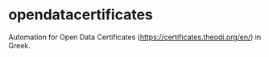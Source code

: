 # opendatacertificates
Automation for Open Data Certificates (https://certificates.theodi.org/en/) in Greek. 
